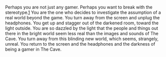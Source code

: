Perhaps you are not just any gamer. Perhaps you want to break with the stereotype.[1](http://www.futureofthebook.org/gamertheory2.0/notes/notes_template.php?notesCard=003&notesChapter=Agony&notesPage=1) You are the one who decides to investigate the assumption of a real world beyond the game. You turn away from the screen and unplug the headphones. You get up and stagger out of the darkened room, toward the light outside. You are so dazzled by the light that the people and things out there in the bright world seem less real than the images and sounds of The Cave. You turn away from this blinding new world, which seems, strangely, unreal. You return to the screen and the headphones and the darkness of being a gamer in The Cave.